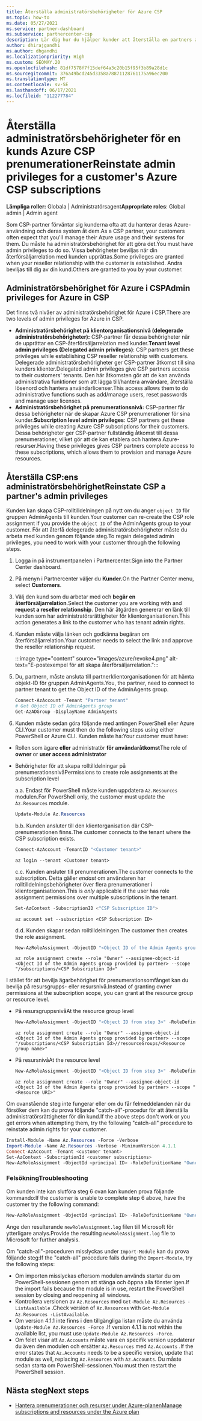 ```yaml
---
title: Återställa administratörsbehörigheter för Azure CSP
ms.topic: how-to
ms.date: 05/27/2021
ms.service: partner-dashboard
ms.subservice: partnercenter-csp
description: Lär dig hur du hjälper kunder att återställa en partners administratörsbehörighet så att partnern kan hantera en kunds Azure CSP prenumerationer.
author: dhirajgandhi
ms.author: dhgandhi
ms.localizationpriority: High
ms.custom: SEOMAY.20
ms.openlocfilehash: 81df7578f7f15def64a3c20b15f95f3b89a28d1c
ms.sourcegitcommit: 376a49bcd245d3358a78871128761175a96ec200
ms.translationtype: MT
ms.contentlocale: sv-SE
ms.lasthandoff: 06/17/2021
ms.locfileid: "112277784"
---
```

# <a name="reinstate-admin-privileges-for-a-customers-azure-csp-subscriptions"></a><span data-ttu-id="205e9-103">Återställa administratörsbehörigheter för en kunds Azure CSP prenumerationer</span><span class="sxs-lookup"><span data-stu-id="205e9-103">Reinstate admin privileges for a customer's Azure CSP subscriptions</span></span>  

<span data-ttu-id="205e9-104">**Lämpliga roller:** Globala | Administratörsagent</span><span class="sxs-lookup"><span data-stu-id="205e9-104">**Appropriate roles**: Global admin | Admin agent</span></span>

<span data-ttu-id="205e9-105">Som CSP-partner förväntar sig kunderna ofta att du hanterar deras Azure-användning och deras system åt dem.</span><span class="sxs-lookup"><span data-stu-id="205e9-105">As a CSP partner, your customers often expect that you'll manage their Azure usage and their systems for them.</span></span> <span data-ttu-id="205e9-106">Du måste ha administratörsbehörighet för att göra det.</span><span class="sxs-lookup"><span data-stu-id="205e9-106">You must have admin privileges to do so.</span></span> <span data-ttu-id="205e9-107">Vissa behörigheter beviljas när din återförsäljarrelation med kunden upprättas.</span><span class="sxs-lookup"><span data-stu-id="205e9-107">Some privileges are granted when your reseller relationship with the customer is established.</span></span> <span data-ttu-id="205e9-108">Andra beviljas till dig av din kund.</span><span class="sxs-lookup"><span data-stu-id="205e9-108">Others are granted to you by your customer.</span></span>

## <a name="admin-privileges-for-azure-in-csp"></a><span data-ttu-id="205e9-109">Administratörsbehörighet för Azure i CSP</span><span class="sxs-lookup"><span data-stu-id="205e9-109">Admin privileges for Azure in CSP</span></span>

<span data-ttu-id="205e9-110">Det finns två nivåer av administratörsbehörighet för Azure i CSP.</span><span class="sxs-lookup"><span data-stu-id="205e9-110">There are two levels of admin privileges for Azure in CSP.</span></span>

- <span data-ttu-id="205e9-111">**Administratörsbehörighet på klientorganisationsnivå (delegerade administratörsbehörigheter):** CSP-partner får dessa behörigheter när de upprättar en CSP-återförsäljarrelation med kunder.</span><span class="sxs-lookup"><span data-stu-id="205e9-111">**Tenant level admin privileges (Delegated admin privileges)**:  CSP partners get these privileges while establishing CSP reseller relationship with customers.</span></span> <span data-ttu-id="205e9-112">Delegerade administratörsbehörigheter ger CSP-partner åtkomst till sina kunders klienter.</span><span class="sxs-lookup"><span data-stu-id="205e9-112">Delegated admin privileges give CSP partners access to their customers' tenants.</span></span> <span data-ttu-id="205e9-113">Den här åtkomsten gör att de kan använda administrativa funktioner som att lägga till/hantera användare, återställa lösenord och hantera användarlicenser.</span><span class="sxs-lookup"><span data-stu-id="205e9-113">This access allows them to do administrative functions such as add/manage users, reset passwords and manage user licenses.</span></span>
- <span data-ttu-id="205e9-114">**Administratörsbehörighet på prenumerationsnivå:** CSP-partner får dessa behörigheter när de skapar Azure CSP prenumerationer för sina kunder.</span><span class="sxs-lookup"><span data-stu-id="205e9-114">**Subscription level admin privileges**: CSP partners get these privileges while creating Azure CSP subscriptions for their customers.</span></span> <span data-ttu-id="205e9-115">Dessa behörigheter ger CSP-partner fullständig åtkomst till dessa prenumerationer, vilket gör att de kan etablera och hantera Azure-resurser.</span><span class="sxs-lookup"><span data-stu-id="205e9-115">Having these privileges gives CSP partners complete access to these subscriptions, which allows them to provision and manage Azure resources.</span></span>

## <a name="reinstate-csp-a-partners-admin-privileges"></a><span data-ttu-id="205e9-116">Återställa CSP:ens administratörsbehörighet</span><span class="sxs-lookup"><span data-stu-id="205e9-116">Reinstate CSP a partner's admin privileges</span></span>

<span data-ttu-id="205e9-117">Kunden kan skapa CSP-rolltilldelningen på nytt om du anger `object ID` för gruppen AdminAgents till kunden.</span><span class="sxs-lookup"><span data-stu-id="205e9-117">Your customer can re-create the CSP role assignment if you provide the `object ID` of the AdminAgents group to your customer.</span></span> <span data-ttu-id="205e9-118">För att återfå delegerade administratörsbehörigheter måste du arbeta med kunden genom följande steg.</span><span class="sxs-lookup"><span data-stu-id="205e9-118">To regain delegated admin privileges, you need to work with your customer through the following steps.</span></span>

1. <span data-ttu-id="205e9-119">Logga in på instrumentpanelen i Partnercenter.</span><span class="sxs-lookup"><span data-stu-id="205e9-119">Sign into the Partner Center dashboard.</span></span>

2. <span data-ttu-id="205e9-120">På menyn i Partnercenter väljer du **Kunder.**</span><span class="sxs-lookup"><span data-stu-id="205e9-120">On the Partner Center menu, select **Customers**.</span></span>

3. <span data-ttu-id="205e9-121">Välj den kund som du arbetar med och **begär en återförsäljarrelation**.</span><span class="sxs-lookup"><span data-stu-id="205e9-121">Select the customer you are working with and **request a reseller relationship**.</span></span> <span data-ttu-id="205e9-122">Den här åtgärden genererar en länk till kunden som har administratörsrättigheter för klientorganisationen.</span><span class="sxs-lookup"><span data-stu-id="205e9-122">This action generates a link to the customer who has tenant admin rights.</span></span>

4. <span data-ttu-id="205e9-123">Kunden måste välja länken och godkänna begäran om återförsäljarrelation.</span><span class="sxs-lookup"><span data-stu-id="205e9-123">Your customer needs to select the link and approve the reseller relationship request.</span></span>

   :::image type="content" source="images/azure/revoke4.png" alt-text="E-postexempel för att skapa återförsäljarrelation.":::

5. <span data-ttu-id="205e9-125">Du, partnern, måste ansluta till partnerklientorganisationen för att hämta objekt-ID för gruppen AdminAgents.</span><span class="sxs-lookup"><span data-stu-id="205e9-125">You, the partner, need to connect to partner tenant to get the Object ID of the AdminAgents group.</span></span>
  
   ```powershell
   Connect-AzAccount -Tenant "Partner tenant"
   # Get Object ID of AdminAgents group
   Get-AzADGroup -DisplayName AdminAgents
   ```

6. <span data-ttu-id="205e9-126">Kunden måste sedan göra följande med antingen PowerShell eller Azure CLI.</span><span class="sxs-lookup"><span data-stu-id="205e9-126">Your customer must then do the following steps using either PowerShell or Azure CLI.</span></span> <span data-ttu-id="205e9-127">Kunden måste ha:</span><span class="sxs-lookup"><span data-stu-id="205e9-127">Your customer must have:</span></span>

- <span data-ttu-id="205e9-128">Rollen som ägare **eller** administratör **för användaråtkomst**</span><span class="sxs-lookup"><span data-stu-id="205e9-128">The role of **owner** or **user access administrator**</span></span> 
- <span data-ttu-id="205e9-129">Behörigheter för att skapa rolltilldelningar på prenumerationsnivå</span><span class="sxs-lookup"><span data-stu-id="205e9-129">Permissions to create role assignments at the subscription level</span></span>

   <span data-ttu-id="205e9-130">a.</span><span class="sxs-lookup"><span data-stu-id="205e9-130">a.</span></span> <span data-ttu-id="205e9-131">Endast för PowerShell måste kunden uppdatera `Az.Resources` modulen.</span><span class="sxs-lookup"><span data-stu-id="205e9-131">For PowerShell only, the customer must update the `Az.Resources` module.</span></span>
   ```powershell
   Update-Module Az.Resources
   ```

   <span data-ttu-id="205e9-132">b.</span><span class="sxs-lookup"><span data-stu-id="205e9-132">b.</span></span> <span data-ttu-id="205e9-133">Kunden ansluter till den klientorganisation där CSP-prenumerationen finns.</span><span class="sxs-lookup"><span data-stu-id="205e9-133">The customer connects to the tenant where the CSP subscription exists.</span></span>
   ```powershell
   Connect-AzAccount -TenantID "<Customer tenant>"
   ```
   ```azurecli
   az login --tenant <Customer tenant>
   ```

   <span data-ttu-id="205e9-134">c.</span><span class="sxs-lookup"><span data-stu-id="205e9-134">c.</span></span> <span data-ttu-id="205e9-135">Kunden ansluter till prenumerationen.</span><span class="sxs-lookup"><span data-stu-id="205e9-135">The customer connects to the subscription.</span></span> <span data-ttu-id="205e9-136">Detta gäller *endast* om användaren har rolltilldelningsbehörigheter över flera prenumerationer i klientorganisationen.</span><span class="sxs-lookup"><span data-stu-id="205e9-136">This is *only* applicable if the user has role assignment permissions over multiple subscriptions in the tenant.</span></span>

   ```powershell
   Set-AzContext -SubscriptionID <"CSP Subscription ID">
   ```
   ```azurecli
   az account set --subscription <CSP Subscription ID>
   ```

   <span data-ttu-id="205e9-137">d.</span><span class="sxs-lookup"><span data-stu-id="205e9-137">d.</span></span> <span data-ttu-id="205e9-138">Kunden skapar sedan rolltilldelningen.</span><span class="sxs-lookup"><span data-stu-id="205e9-138">The customer then creates the role assignment.</span></span>
    
   ```powershell
   New-AzRoleAssignment -ObjectID "<Object ID of the Admin Agents group provided by partner>" -RoleDefinitionName "Owner" -Scope "/subscriptions/'<CSP subscription ID>'"
   ```
   ```azurecli
   az role assignment create --role "Owner" --assignee-object-id <Object Id of the Admin Agents group provided by partner> --scope "/subscriptions/<CSP Subscription Id>"
   ```

<span data-ttu-id="205e9-139">I stället för att bevilja ägarbehörighet för prenumerationsomfånget kan du bevilja på resursgrupps- eller resursnivå.</span><span class="sxs-lookup"><span data-stu-id="205e9-139">Instead of granting owner permissions at the subscription scope, you can grant at the resource group or resource level.</span></span> 

- <span data-ttu-id="205e9-140">På resursgruppsnivå</span><span class="sxs-lookup"><span data-stu-id="205e9-140">At the resource group level</span></span>

   ```powershell
   New-AzRoleAssignment -ObjectID "<Object ID from step 3>" -RoleDefinitionName Owner -Scope "/subscriptions/'SubscriptionID of CSP subscription'/resourceGroups/'Resource group name'"
   ```
   ```azurecli
   az role assignment create --role "Owner" --assignee-object-id <Object Id of the Admin Agents group provided by partner> --scope "/subscriptions/<CSP Subscription Id>//resourceGroups/<Resource group name>"
   ```

- <span data-ttu-id="205e9-141">På resursnivå</span><span class="sxs-lookup"><span data-stu-id="205e9-141">At the resource level</span></span>

   ```powershell
   New-AzRoleAssignment -ObjectID "<Object ID from step 3>" -RoleDefinitionName Owner -Scope "<Resource URI>"
   ```
   ```azurecli
   az role assignment create --role "Owner" --assignee-object-id <Object Id of the Admin Agents group provided by partner> --scope "<Resource URI>"
   ```

<span data-ttu-id="205e9-142">Om ovanstående steg inte fungerar eller om du får felmeddelanden när du försöker dem kan du prova följande "catch-all"-procedur för att återställa administratörsrättigheter för din kund.</span><span class="sxs-lookup"><span data-stu-id="205e9-142">If the above steps don't work or you get errors when attempting them, try the following "catch-all" procedure to reinstate admin rights for your customer.</span></span>

```powershell
Install-Module -Name Az.Resources -Force -Verbose
Import-Module -Name Az.Resources -Verbose -MinimumVersion 4.1.1
Connect-AzAccount -Tenant <customer tenant>
Set-AzContext -SubscriptionId <customer subscriptions>
New-AzRoleAssignment -ObjectId <principal ID> -RoleDefinitionName "Owner" -Scope "/subscriptions/<customer subscription>" -ObjectType "ForeignGroup"
```

### <a name="troubleshooting"></a><span data-ttu-id="205e9-143">Felsökning</span><span class="sxs-lookup"><span data-stu-id="205e9-143">Troubleshooting</span></span>

<span data-ttu-id="205e9-144">Om kunden inte kan slutföra steg 6 ovan kan kunden prova följande kommando:</span><span class="sxs-lookup"><span data-stu-id="205e9-144">If the customer is unable to complete step 6 above, have the customer try the following command:</span></span>

```powershell
New-AzRoleAssignment -ObjectId <principal ID> -RoleDefinitionName "Owner" -Scope "/subscriptions/<costumer subscription>" -ObjectType "ForeignGroup" -Debug > newRoleAssignment.log
```

<span data-ttu-id="205e9-145">Ange den resulterande `newRoleAssignment.log` filen till Microsoft för ytterligare analys.</span><span class="sxs-lookup"><span data-stu-id="205e9-145">Provide the resulting `newRoleAssignment.log` file to Microsoft for further analysis.</span></span>

<span data-ttu-id="205e9-146">Om "catch-all"-proceduren misslyckas under `Import-Module` kan du prova följande steg:</span><span class="sxs-lookup"><span data-stu-id="205e9-146">If the "catch-all" procedure fails during the `Import-Module`, try the following steps:</span></span>
- <span data-ttu-id="205e9-147">Om importen misslyckas eftersom modulen används startar du om PowerShell-sessionen genom att stänga och öppna alla fönster igen.</span><span class="sxs-lookup"><span data-stu-id="205e9-147">If the import fails because the module is in use, restart the PowerShell session by closing and reopening all windows.</span></span>
- <span data-ttu-id="205e9-148">Kontrollera versionen av `Az.Resources` med `Get-Module Az.Resources -ListAvailable` .</span><span class="sxs-lookup"><span data-stu-id="205e9-148">Check version of `Az.Resources` with `Get-Module Az.Resources -ListAvailable`.</span></span>
- <span data-ttu-id="205e9-149">Om version 4.1.1 inte finns i den tillgängliga listan måste du använda `Update-Module Az.Resources -Force` .</span><span class="sxs-lookup"><span data-stu-id="205e9-149">If version 4.1.1 is not within the available list, you must use `Update-Module Az.Resources -Force`.</span></span>
- <span data-ttu-id="205e9-150">Om felet visar att `Az.Accounts` måste vara en specifik version uppdaterar du även den modulen och ersätter `Az.Resources` med `Az.Accounts` .</span><span class="sxs-lookup"><span data-stu-id="205e9-150">If the error states that `Az.Accounts` needs to be a specific version, update that module as well, replacing `Az.Resources` with `Az.Accounts`.</span></span> <span data-ttu-id="205e9-151">Du måste sedan starta om PowerShell-sessionen.</span><span class="sxs-lookup"><span data-stu-id="205e9-151">You must then restart the PowerShell session.</span></span>


## <a name="next-steps"></a><span data-ttu-id="205e9-152">Nästa steg</span><span class="sxs-lookup"><span data-stu-id="205e9-152">Next steps</span></span>

- [<span data-ttu-id="205e9-153">Hantera prenumerationer och resurser under Azure-planen</span><span class="sxs-lookup"><span data-stu-id="205e9-153">Manage subscriptions and resources under the Azure plan</span></span>](azure-plan-manage.md)
